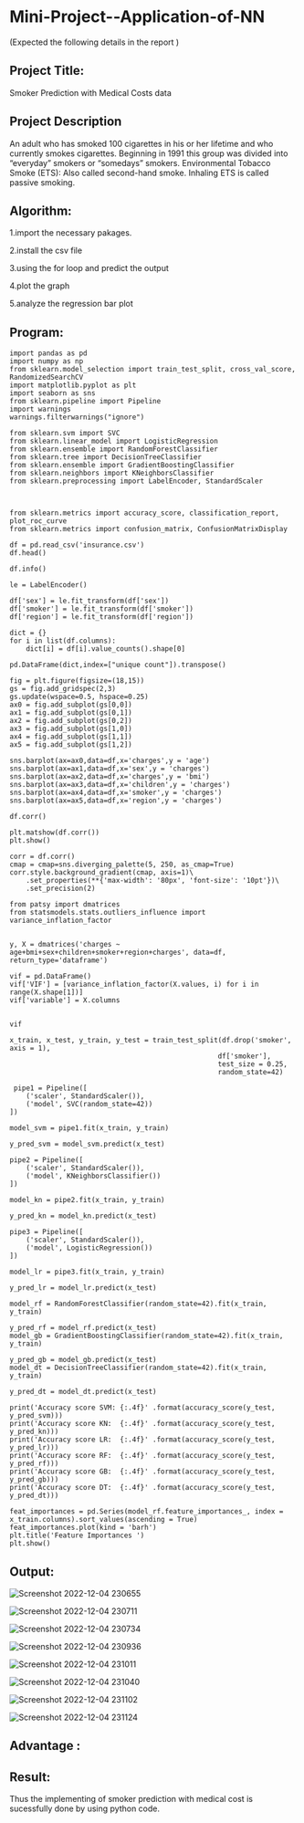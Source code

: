 # Mini-Project--Application-of-NN


(Expected the following details in the report )
## Project Title:

Smoker Prediction with Medical Costs data 

## Project Description 
An adult who has smoked 100 cigarettes in his or her lifetime and who currently smokes cigarettes. Beginning in 1991 this group was divided into “everyday” smokers or “somedays” smokers. Environmental Tobacco Smoke (ETS): Also called second-hand smoke. Inhaling ETS is called passive smoking.



## Algorithm:

1.import the necessary pakages.

2.install the csv file

3.using the for loop and predict the output

4.plot the graph

5.analyze the regression bar plot




## Program:
```
import pandas as pd
import numpy as np
from sklearn.model_selection import train_test_split, cross_val_score, RandomizedSearchCV
import matplotlib.pyplot as plt
import seaborn as sns
from sklearn.pipeline import Pipeline
import warnings
warnings.filterwarnings("ignore")

from sklearn.svm import SVC
from sklearn.linear_model import LogisticRegression
from sklearn.ensemble import RandomForestClassifier
from sklearn.tree import DecisionTreeClassifier
from sklearn.ensemble import GradientBoostingClassifier
from sklearn.neighbors import KNeighborsClassifier
from sklearn.preprocessing import LabelEncoder, StandardScaler



from sklearn.metrics import accuracy_score, classification_report, plot_roc_curve
from sklearn.metrics import confusion_matrix, ConfusionMatrixDisplay

df = pd.read_csv('insurance.csv')
df.head()

df.info()

le = LabelEncoder()

df['sex'] = le.fit_transform(df['sex'])
df['smoker'] = le.fit_transform(df['smoker'])
df['region'] = le.fit_transform(df['region'])

dict = {}
for i in list(df.columns):
    dict[i] = df[i].value_counts().shape[0]

pd.DataFrame(dict,index=["unique count"]).transpose()

fig = plt.figure(figsize=(18,15))
gs = fig.add_gridspec(2,3)
gs.update(wspace=0.5, hspace=0.25)
ax0 = fig.add_subplot(gs[0,0])
ax1 = fig.add_subplot(gs[0,1])
ax2 = fig.add_subplot(gs[0,2])
ax3 = fig.add_subplot(gs[1,0])
ax4 = fig.add_subplot(gs[1,1])
ax5 = fig.add_subplot(gs[1,2])

sns.barplot(ax=ax0,data=df,x='charges',y = 'age')
sns.barplot(ax=ax1,data=df,x='sex',y = 'charges')
sns.barplot(ax=ax2,data=df,x='charges',y = 'bmi')
sns.barplot(ax=ax3,data=df,x='children',y = 'charges')
sns.barplot(ax=ax4,data=df,x='smoker',y = 'charges')
sns.barplot(ax=ax5,data=df,x='region',y = 'charges')

df.corr()

plt.matshow(df.corr())
plt.show()

corr = df.corr()
cmap = cmap=sns.diverging_palette(5, 250, as_cmap=True)
corr.style.background_gradient(cmap, axis=1)\
    .set_properties(**{'max-width': '80px', 'font-size': '10pt'})\
    .set_precision(2)
    
from patsy import dmatrices
from statsmodels.stats.outliers_influence import variance_inflation_factor


y, X = dmatrices('charges ~ age+bmi+sex+children+smoker+region+charges', data=df, return_type='dataframe')

vif = pd.DataFrame()
vif['VIF'] = [variance_inflation_factor(X.values, i) for i in range(X.shape[1])]
vif['variable'] = X.columns


vif

x_train, x_test, y_train, y_test = train_test_split(df.drop('smoker', axis = 1),
                                                   df['smoker'],
                                                   test_size = 0.25,
                                                   random_state=42)
                                                   
 pipe1 = Pipeline([
    ('scaler', StandardScaler()),
    ('model', SVC(random_state=42))
])

model_svm = pipe1.fit(x_train, y_train)

y_pred_svm = model_svm.predict(x_test)

pipe2 = Pipeline([
    ('scaler', StandardScaler()),
    ('model', KNeighborsClassifier())
])

model_kn = pipe2.fit(x_train, y_train)

y_pred_kn = model_kn.predict(x_test)

pipe3 = Pipeline([
    ('scaler', StandardScaler()),
    ('model', LogisticRegression())
])

model_lr = pipe3.fit(x_train, y_train)

y_pred_lr = model_lr.predict(x_test)

model_rf = RandomForestClassifier(random_state=42).fit(x_train, y_train)

y_pred_rf = model_rf.predict(x_test)
model_gb = GradientBoostingClassifier(random_state=42).fit(x_train, y_train)

y_pred_gb = model_gb.predict(x_test)
model_dt = DecisionTreeClassifier(random_state=42).fit(x_train, y_train)

y_pred_dt = model_dt.predict(x_test)

print('Accuracy score SVM: {:.4f}' .format(accuracy_score(y_test, y_pred_svm)))
print('Accuracy score KN:  {:.4f}' .format(accuracy_score(y_test, y_pred_kn)))
print('Accuracy score LR:  {:.4f}' .format(accuracy_score(y_test, y_pred_lr)))
print('Accuracy score RF:  {:.4f}' .format(accuracy_score(y_test, y_pred_rf)))
print('Accuracy score GB:  {:.4f}' .format(accuracy_score(y_test, y_pred_gb)))
print('Accuracy score DT:  {:.4f}' .format(accuracy_score(y_test, y_pred_dt)))

feat_importances = pd.Series(model_rf.feature_importances_, index = x_train.columns).sort_values(ascending = True)
feat_importances.plot(kind = 'barh')
plt.title('Feature Importances ')
plt.show()

```
## Output:



![Screenshot 2022-12-04 230655](https://user-images.githubusercontent.com/94269989/205506566-3687c725-c0d7-4bf5-8a4e-eb313790c7cb.png)



![Screenshot 2022-12-04 230711](https://user-images.githubusercontent.com/94269989/205506576-e35ac38e-f319-42f6-abd4-0dded77a2e5f.png)


![Screenshot 2022-12-04 230734](https://user-images.githubusercontent.com/94269989/205506680-63ada54d-ed9c-45cb-b624-225a69afbba4.png)


![Screenshot 2022-12-04 230936](https://user-images.githubusercontent.com/94269989/205506685-ae3041fa-d19e-46f1-82af-bf4b47ce747c.png)


![Screenshot 2022-12-04 231011](https://user-images.githubusercontent.com/94269989/205506692-bd5e28fd-0222-421a-ac40-8b7fcef831e4.png)


![Screenshot 2022-12-04 231040](https://user-images.githubusercontent.com/94269989/205506696-f71c64f9-7c52-4ae6-984f-5cd70aca6856.png)

![Screenshot 2022-12-04 231102](https://user-images.githubusercontent.com/94269989/205506700-92ebb54b-9e14-48c1-8c11-02d05abdcdcf.png)


![Screenshot 2022-12-04 231124](https://user-images.githubusercontent.com/94269989/205506703-6cbb1636-5015-45e6-9775-7c0780d96d7b.png)

## Advantage :



## Result:
Thus the implementing of smoker prediction with medical cost is sucessfully done by using python code.
